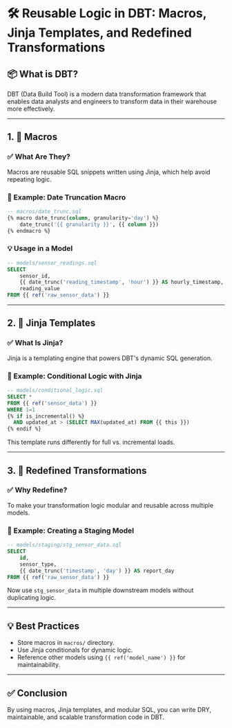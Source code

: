 
# 🛠️ Reusable Logic in DBT: Macros, Jinja Templates, and Redefined Transformations

## 📦 What is DBT?
DBT (Data Build Tool) is a modern data transformation framework that enables data analysts and engineers to transform data in their warehouse more effectively.

---

## 1. 📄 Macros

### ✅ What Are They?
Macros are reusable SQL snippets written using Jinja, which help avoid repeating logic.

### 🧪 Example: Date Truncation Macro
```sql
-- macros/date_trunc.sql
{% macro date_trunc(column, granularity='day') %}
    date_trunc('{{ granularity }}', {{ column }})
{% endmacro %}
```

### 💡 Usage in a Model
```sql
-- models/sensor_readings.sql
SELECT
    sensor_id,
    {{ date_trunc('reading_timestamp', 'hour') }} AS hourly_timestamp,
    reading_value
FROM {{ ref('raw_sensor_data') }}
```

---

## 2. 🧩 Jinja Templates

### ✅ What Is Jinja?
Jinja is a templating engine that powers DBT's dynamic SQL generation.

### 🧪 Example: Conditional Logic with Jinja
```sql
-- models/conditional_logic.sql
SELECT *
FROM {{ ref('sensor_data') }}
WHERE 1=1
{% if is_incremental() %}
  AND updated_at > (SELECT MAX(updated_at) FROM {{ this }})
{% endif %}
```

This template runs differently for full vs. incremental loads.

---

## 3. 🔁 Redefined Transformations

### ✅ Why Redefine?
To make your transformation logic modular and reusable across multiple models.

### 🧪 Example: Creating a Staging Model
```sql
-- models/staging/stg_sensor_data.sql
SELECT
    id,
    sensor_type,
    {{ date_trunc('timestamp', 'day') }} AS report_day
FROM {{ ref('raw_sensor_data') }}
```

Now use `stg_sensor_data` in multiple downstream models without duplicating logic.

---

## 💡 Best Practices

- Store macros in `macros/` directory.
- Use Jinja conditionals for dynamic logic.
- Reference other models using `{{ ref('model_name') }}` for maintainability.

---

## ✅ Conclusion

By using macros, Jinja templates, and modular SQL, you can write DRY, maintainable, and scalable transformation code in DBT.
